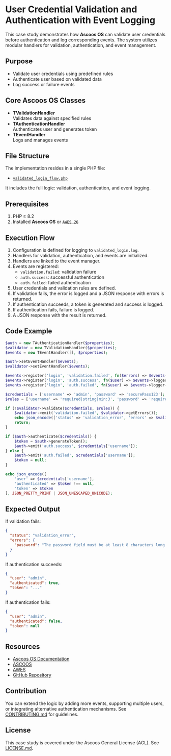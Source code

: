 # User Credential Validation and Authentication with Event Logging

This case study demonstrates how **Ascoos OS** can validate user credentials before authentication and log corresponding events. The system utilizes modular handlers for validation, authentication, and event management.

## Purpose
- Validate user credentials using predefined rules
- Authenticate user based on validated data
- Log success or failure events

## Core Ascoos OS Classes
- **TValidationHandler**  
  Validates data against specified rules  
- **TAuthenticationHandler**  
  Authenticates user and generates token  
- **TEventHandler**  
  Logs and manages events  

## File Structure
The implementation resides in a single PHP file:
- [`validated_login_flow.php`](validated_login_flow.php)

It includes the full logic: validation, authentication, and event logging.

## Prerequisites
1. PHP ≥ 8.2  
2. Installed **Ascoos OS** or [`AWES 26`](https://awes.ascoos.com)

## Execution Flow
1. Configuration is defined for logging to `validated_login.log`.
2. Handlers for validation, authentication, and events are initialized.
3. Handlers are linked to the event manager.
4. Events are registered:
   - `validation.failed`: validation failure
   - `auth.success`: successful authentication
   - `auth.failed`: failed authentication
5. User credentials and validation rules are defined.
6. If validation fails, the error is logged and a JSON response with errors is returned.
7. If authentication succeeds, a token is generated and success is logged.
8. If authentication fails, failure is logged.
9. A JSON response with the result is returned.

## Code Example
```php
$auth = new TAuthenticationHandler($properties);
$validator = new TValidationHandler($properties);
$events = new TEventHandler([], $properties);

$auth->setEventHandler($events);
$validator->setEventHandler($events);

$events->register('login', 'validation.failed', fn($errors) => $events->logger->log("Validation failed: " . json_encode($errors)));
$events->register('login', 'auth.success', fn($user) => $events->logger->log("Authentication successful for: $user"));
$events->register('login', 'auth.failed', fn($user) => $events->logger->log("Authentication failed for: $user"));

$credentials = ['username' => 'admin', 'password' => 'securePass123'];
$rules = ['username' => 'required|string|min:3', 'password' => 'required|string|min:8'];

if (!$validator->validate($credentials, $rules)) {
    $validator->emit('validation.failed', $validator->getErrors());
    echo json_encode(['status' => 'validation_error', 'errors' => $validator->getErrors()], JSON_PRETTY_PRINT | JSON_UNESCAPED_UNICODE);
    return;
}

if ($auth->authenticate($credentials)) {
    $token = $auth->generateToken();
    $auth->emit('auth.success', $credentials['username']);
} else {
    $auth->emit('auth.failed', $credentials['username']);
    $token = null;
}

echo json_encode([
    'user' => $credentials['username'],
    'authenticated' => $token !== null,
    'token' => $token
], JSON_PRETTY_PRINT | JSON_UNESCAPED_UNICODE);
```

## Expected Output
If validation fails:
```json
{
  "status": "validation_error",
  "errors": {
    "password": "The password field must be at least 8 characters long."
  }
}
```

If authentication succeeds:
```json
{
  "user": "admin",
  "authenticated": true,
  "token": "..."
}
```

If authentication fails:
```json
{
  "user": "admin",
  "authenticated": false,
  "token": null
}
```

## Resources
- [Ascoos OS Documentation](/docs/)  
- [ASCOOS](https://www.ascoos.com)
- [AWES](https://awes.ascoos.com)  
- [GitHub Repository](https://github.com/ascoos/os)

## Contribution
You can extend the logic by adding more events, supporting multiple users, or integrating alternative authentication mechanisms. See [CONTRIBUTING.md](/CONTRIBUTING.md) for guidelines.

## License
This case study is covered under the Ascoos General License (AGL). See [LICENSE.md](/LICENSE.md).
